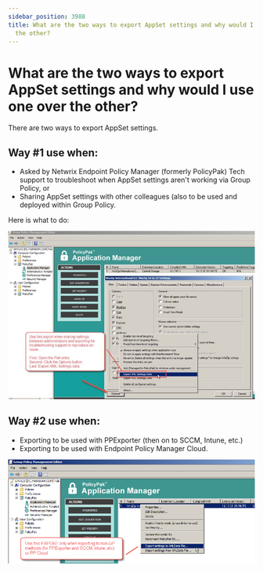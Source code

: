 ```yaml
---
sidebar_position: 3988
title: What are the two ways to export AppSet settings and why would I use one over
  the other?
---
```


# What are the two ways to export AppSet settings and why would I use one over the other?

There are two ways to export AppSet settings.

## Way #1 use when:

* Asked by Netwrix Endpoint Policy Manager (formerly PolicyPak) Tech support to troubleshoot when AppSet settings aren't working via Group Policy, or
* Sharing AppSet settings with other colleagues (also to be used and deployed within Group Policy.

Here is what to do:

![](../../../../../../../static/images/PolicyPak/Content/Resources/Images/Troubleshooting/ApplicationSettings/358_1_image004.jpg)

## Way #2 use when:

* Exporting to be used with PPExporter (then on to SCCM, Intune, etc.)
* Exporting to be used with Endpoint Policy Manager Cloud.

![](../../../../../../../static/images/PolicyPak/Content/Resources/Images/Troubleshooting/ApplicationSettings/358_2_image0022.png)
